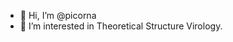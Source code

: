 - 👋 Hi, I’m @picorna
- 👀 I’m interested in Theoretical Structure Virology.

<!---
picorna/picorna is a ✨ special ✨ repository because its `README.md` (this file) appears on your GitHub profile.
You can click the Preview link to take a look at your changes.
--->
